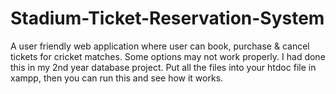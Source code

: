 # Stadium-Ticket-Reservation-System
A user friendly web application where user can book, purchase &amp; cancel tickets for cricket matches. Some options may not work properly. I had done this in my 2nd year database project.
Put all the files into your htdoc file in xampp, then you can run this and see how it works.
